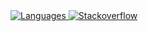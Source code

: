 <a href="https://github.com/calimarkus?tab=repositories">
  <picture>
    <source media="(prefers-color-scheme: light)" srcset="https://github-readme-stats.vercel.app/api/top-langs/?username=calimarkus&hide_border=true&border_radius=0&card_width=200&hide_title=true&langs_count=2&hide=Ruby&theme=default">
    <source media="(prefers-color-scheme: dark)" srcset="https://github-readme-stats.vercel.app/api/top-langs/?username=calimarkus&hide_border=true&border_radius=0&card_width=200&hide_title=true&langs_count=2&hide=Ruby&theme=github_dark">
    <img alt="Languages" src="https://github-readme-stats.vercel.app/api/top-langs/?username=calimarkus&hide_border=true&border_radius=0&card_width=200&hide_title=true&langs_count=2&hide=Ruby&theme=github_dark">
  </picture>
</a>


<a href="https://stackoverflow.com/users/407488/calimarkus">
  <picture>
    <source media="(prefers-color-scheme: light)" srcset="https://stackoverflow-card.vercel.app/?userID=353337&showAnimations=false&showBorder=false&theme=tomorrow">
    <source media="(prefers-color-scheme: dark)" srcset="https://stackoverflow-card.vercel.app/?userID=353337&showAnimations=false&showBorder=false&theme=tomorrownightbright">
    <img alt="Stackoverflow" src="https://stackoverflow-card.vercel.app/?userID=353337&showAnimations=false&showBorder=false&theme=tomorrownightbright">
  </picture>
</a>

